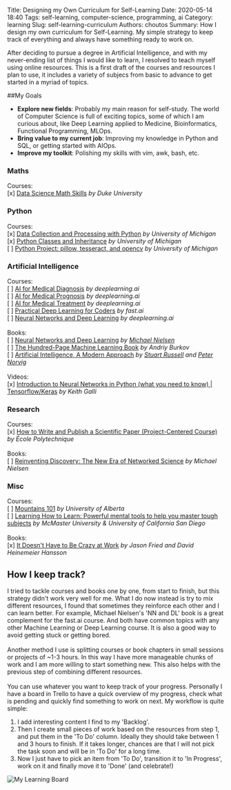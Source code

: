 Title: Designing my Own Curriculum for Self-Learning
Date: 2020-05-14 18:40
Tags: self-learning, computer-science, programming, ai
Category: learning
Slug: self-learning-curriculum
Authors: choutos
Summary: How I design my own curriculum for Self-Learning. My simple strategy to keep track of everything and always have something ready to work on.


After deciding to pursue a degree in Artificial Intelligence, and with my never-ending list of things I would like to learn, I resolved to teach myself using online resources. This is a first draft of the courses and resources I plan to use, it includes a variety of subjecs from basic to advance to get started in a myriad of topics.


##My Goals

* __Explore new fields__: Probably my main reason for self-study. The world of Computer Science is full of exciting topics, some of which I am curious about, like Deep Learning applied to Medicine, Bioinformatics, Functional Programming, MLOps. 
* __Bring value to my current job__: Improving my knowledge in Python and SQL, or getting started with AIOps.
* __Improve my toolkit__: Polishing my skills with vim, awk, bash, etc.


### Maths
Courses:<br/>
[x] [Data Science Math Skills](https://www.coursera.org/learn/datasciencemathskills) _by Duke University_  
  
### Python
Courses:<br/>
[x] [Data Collection and Processing with Python](https://www.coursera.org/learn/data-collection-processing-python?specialization=python-3-programming) _by University of Michigan_<br/>
[x] [Python Classes and Inheritance](https://www.coursera.org/learn/python-classes-inheritance?specialization=python-3-programming) _by University of Michigan_<br/>
[ ] [Python Project: pillow, tesseract, and opencv](https://www.coursera.org/learn/python-project) _by University of Michigan_<br/>
  
### Artificial Intelligence
Courses:<br/>
[ ] [AI for Medical Diagnosis](https://www.coursera.org/learn/ai-for-medical-diagnosis) _by deeplearning.ai_<br/>
[ ] [AI for Medical Prognosis](https://www.coursera.org/learn/ai-for-medical-prognosis) _by deeplearning.ai_<br/>
[ ] [AI for Medical Treatment](https://www.coursera.org/learn/ai-for-medical-treatment) _by deeplearning.ai_<br/>
[ ] [Practical Deep Learning for Coders](https://course.fast.ai/) _by fast.ai_  
[ ] [Neural Networks and Deep Learning](https://www.coursera.org/learn/neural-networks-deep-learning) _by deeplearning.ai_<br/>
<br/>Books:<br/>
[ ] [Neural Networks and Deep Learning](http://neuralnetworksanddeeplearning.com/index.html) _by [Michael Nielsen](http://michaelnielsen.org/)_<br/>
[ ] [The Hundred-Page Machine Learning Book](themlbook.com/wiki) _by Andriy Burkov_  
[ ] [Artificial Intelligence, A Modern Approach](http://aima.cs.berkeley.edu/) _by [Stuart Russell](http://www.cs.berkeley.edu/~russell) and [Peter Norvig](http://www.norvig.com/)_<br/>
<br/>Videos:<br/>
[x] [Introduction to Neural Networks in Python (what you need to know) | Tensorflow/Keras](https://www.youtube.com/watch?v=aBIGJeHRZLQ) _by Keith Galli_<br/>
  
### Research
Courses:<br/>
[x] [How to Write and Publish a Scientific Paper (Project-Centered Course)](https://www.coursera.org/learn/how-to-write-a-scientific-paper) _by École Polytechnique_<br/>
<br/>Books:<br/>
[ ] [Reinventing Discovery: The New Era of Networked Science](https://www.goodreads.com/book/show/11667578-reinventing-discovery) _by Michael Nielsen_<br/>

### Misc
Courses:<br/>
[ ] [Mountains 101](https://www.coursera.org/learn/mountains-101) _by University of Alberta_<br/>
[ ] [Learning How to Learn: Powerful mental tools to help you master tough subjects](https://www.coursera.org/learn/learning-how-to-learn) _by McMaster University & University of California San Diego_<br/>
<br/>Books:<br/>
[x] [It Doesn't Have to Be Crazy at Work](https://basecamp.com/books/calm) _by Jason Fried and David Heinemeier Hansson_<br/>


## How I keep track?
I tried to tackle courses and books one by one, from start to finish, but this strategy didn't work very well for me. What I do now instead is try to mix different resources, I found that sometimes they reinforce each other and I can learn better. For example, Michael Nielsen's 'NN and DL' book is a great complement for the fast.ai course. And both have common topics with any other Machine Learning or Deep Learning course. It is also a good way to avoid getting stuck or getting bored.<br/><br/>
Another method I use is splitting courses or book chapters in small sessions or projects of ~1-3 hours. In this way I have more manageable chunks of work and I am more willing to start something new. This also helps with the previous step of combining different resources.<br/><br/>
You can use whatever you want to keep track of your progress. Personally I have a board in Trello to have a quick overview of my progress, check what is pending and quickly find something to work on next. My workflow is quite simple:

1. I add interesting content I find to my 'Backlog'.
2. Then I create small pieces of work based on the resources from step 1, and put them in the 'To Do' column. Ideally they should take between 1 and 3 hours to finish. If it takes longer, chances are that I will not pick the task soon and will be in 'To Do' for a long time.
3. Now I just have to pick an item from 'To Do', transition it to 'In Progress', work on it and finally move it to 'Done' (and celebrate!)

![My Learning Board]({static}/images/trello_capture001.png)
